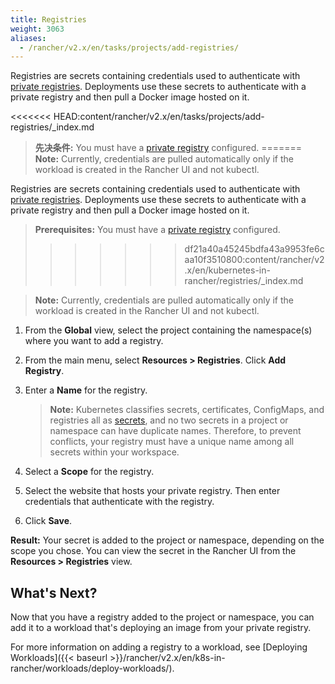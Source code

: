 ```yaml
---
title: Registries
weight: 3063
aliases:
  - /rancher/v2.x/en/tasks/projects/add-registries/
---
```


Registries are secrets containing credentials used to authenticate with [private registries](https://kubernetes.io/docs/tasks/configure-pod-container/pull-image-private-registry/). Deployments use these secrets to authenticate with a private registry and then pull a Docker image hosted on it.

<<<<<<< HEAD:content/rancher/v2.x/en/tasks/projects/add-registries/_index.md
>**先决条件:** You must have a [private registry](https://docs.docker.com/registry/deploying/) configured.
=======
>**Note:** Currently, credentials are pulled automatically only if the workload is created in the Rancher UI and not kubectl.

Registries are secrets containing credentials used to authenticate with [private registries](https://kubernetes.io/docs/tasks/configure-pod-container/pull-image-private-registry/). Deployments use these secrets to authenticate with a private registry and then pull a Docker image hosted on it.

>**Prerequisites:** You must have a [private registry](https://docs.docker.com/registry/deploying/) configured.
>>>>>>> df21a40a45245bdfa43a9953fe6caa10f3510800:content/rancher/v2.x/en/kubernetes-in-rancher/registries/_index.md

>**Note:** Currently, credentials are pulled automatically only if the workload is created in the Rancher UI and not kubectl.

1. From the **Global** view, select the project containing the namespace(s) where you want to add a registry.

1. From the main menu, select **Resources > Registries**. Click **Add Registry**.

1. Enter a **Name** for the registry.

    >**Note:** Kubernetes classifies secrets, certificates, ConfigMaps, and registries all as [secrets](https://kubernetes.io/docs/concepts/configuration/secret/), and no two secrets in a project or namespace can have duplicate names. Therefore, to prevent conflicts, your registry must have a unique name among all secrets within your workspace.

1. Select a **Scope** for the registry.

1. Select the website that hosts your private registry. Then enter credentials that authenticate with the registry.

1. Click **Save**.

**Result:** Your secret is added to the project or namespace, depending on the scope you chose. You can view the secret in the Rancher UI from the **Resources > Registries** view.

## What's Next?

Now that you have a registry added to the project or namespace, you can add it to a workload that's deploying an image from your private registry.

For more information on adding a registry to a workload, see [Deploying Workloads]({{< baseurl >}}/rancher/v2.x/en/k8s-in-rancher/workloads/deploy-workloads/).
